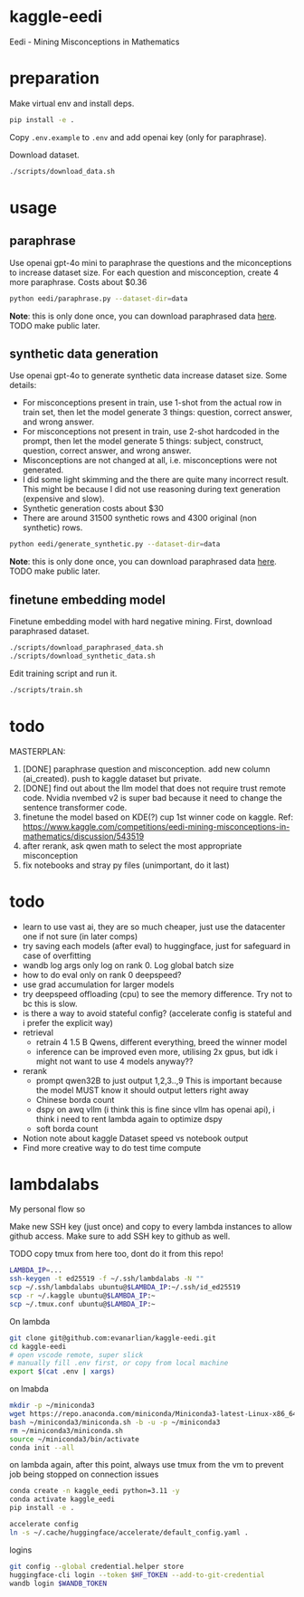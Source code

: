 # kaggle-eedi
Eedi - Mining Misconceptions in Mathematics


# preparation
Make virtual env and install deps.
```bash
pip install -e .
```
Copy `.env.example` to `.env` and add openai key (only for paraphrase).

Download dataset.
```bash
./scripts/download_data.sh
```

# usage
## paraphrase
Use openai gpt-4o mini to paraphrase the questions and the miconceptions to increase dataset size. For each question and misconception, create 4 more paraphrase. Costs about $0.36
```bash
python eedi/paraphrase.py --dataset-dir=data
```
**Note**: this is only done once, you can download paraphrased data [here](https://www.kaggle.com/datasets/evanarlian/eedi-paraphrased). TODO make public later.

## synthetic data generation
Use openai gpt-4o to generate synthetic data increase dataset size. Some details:
* For misconceptions present in train, use 1-shot from the actual row in train set, then let the model generate 3 things: question, correct answer, and wrong answer.
* For misconceptions not present in train, use 2-shot hardcoded in the prompt, then let the model generate 5 things: subject, construct, question, correct answer, and wrong answer.
* Misconceptions are not changed at all, i.e. misconceptions were not generated.
* I did some light skimming and the there are quite many incorrect result. This might be because I did not use reasoning during text generation (expensive and slow).
* Synthetic generation costs about $30
* There are around 31500 synthetic rows and 4300 original (non synthetic) rows.
```bash
python eedi/generate_synthetic.py --dataset-dir=data 
```
**Note**: this is only done once, you can download paraphrased data [here](https://www.kaggle.com/datasets/evanarlian/eedi-synthetic). TODO make public later.

## finetune embedding model
Finetune embedding model with hard negative mining. First, download paraphrased dataset.
```bash
./scripts/download_paraphrased_data.sh
./scripts/download_synthetic_data.sh
```
Edit training script and run it.
```bash
./scripts/train.sh
```

# todo
MASTERPLAN:
1. [DONE] paraphrase question and misconception. add new column (ai_created). push to kaggle dataset but private.
2. [DONE] find out about the llm model that does not require trust remote code. Nvidia nvembed v2 is super bad because it need to change the sentence transformer code.
3. finetune the model based on KDE(?) cup 1st winner code on kaggle. Ref: https://www.kaggle.com/competitions/eedi-mining-misconceptions-in-mathematics/discussion/543519
4. after rerank, ask qwen math to select the most appropriate misconception
5. fix notebooks and stray py files (unimportant, do it last)


# todo
* learn to use vast ai, they are so much cheaper, just use the datacenter one if not sure (in later comps)
* try saving each models (after eval) to huggingface, just for safeguard in case of overfitting
* wandb log args only log on rank 0. Log global batch size
* how to do eval only on rank 0 deepspeed?
* use grad accumulation for larger models
* try deepspeed offloading (cpu) to see the memory difference. Try not to bc this is slow.
* is there a way to avoid stateful config? (accelerate config is stateful and i prefer the explicit way)
* retrieval
  * retrain 4 1.5 B Qwens, different everything, breed the winner model
  * inference can be improved even more, utilising 2x gpus, but idk i might not want to use 4 models anyway??
* rerank
  * prompt qwen32B to just output 1,2,3..,9 This is important because the model MUST know it should output letters right away
  * Chinese borda count
  * dspy on awq vllm (i think this is fine since vllm has openai api), i think i need to rent lambda again to optimize dspy
  * soft borda count
* Notion note about kaggle Dataset speed vs notebook output
* Find more creative way to do test time compute


# lambdalabs
My personal flow so

Make new SSH key (just once) and copy to every lambda instances to allow github access. Make sure to add SSH key to github as well.

TODO copy tmux from here too, dont do it from this repo!
```bash
LAMBDA_IP=...
ssh-keygen -t ed25519 -f ~/.ssh/lambdalabs -N ""
scp ~/.ssh/lambdalabs ubuntu@$LAMBDA_IP:~/.ssh/id_ed25519
scp -r ~/.kaggle ubuntu@$LAMBDA_IP:~
scp ~/.tmux.conf ubuntu@$LAMBDA_IP:~
```

On lambda

```bash
git clone git@github.com:evanarlian/kaggle-eedi.git
cd kaggle-eedi
# open vscode remote, super slick
# manually fill .env first, or copy from local machine
export $(cat .env | xargs)
```

on lmabda
```bash
mkdir -p ~/miniconda3
wget https://repo.anaconda.com/miniconda/Miniconda3-latest-Linux-x86_64.sh -O ~/miniconda3/miniconda.sh
bash ~/miniconda3/miniconda.sh -b -u -p ~/miniconda3
rm ~/miniconda3/miniconda.sh
source ~/miniconda3/bin/activate
conda init --all
```

on lambda again, after this point, always use tmux from the vm to prevent job being stopped on connection issues
```bash
conda create -n kaggle_eedi python=3.11 -y
conda activate kaggle_eedi
pip install -e .
```

```bash
accelerate config
ln -s ~/.cache/huggingface/accelerate/default_config.yaml .
```

logins
```bash
git config --global credential.helper store
huggingface-cli login --token $HF_TOKEN --add-to-git-credential
wandb login $WANDB_TOKEN
```